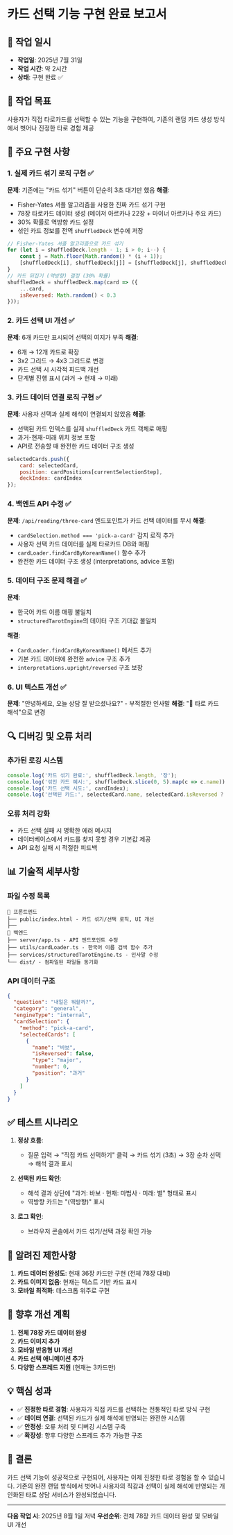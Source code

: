 # 카드 선택 기능 구현 완료 보고서

## 📅 작업 일시
- **작업일**: 2025년 7월 31일
- **작업 시간**: 약 2시간
- **상태**: 구현 완료 ✅

## 🎯 작업 목표
사용자가 직접 타로카드를 선택할 수 있는 기능을 구현하여, 기존의 랜덤 카드 생성 방식에서 벗어나 진정한 타로 경험 제공

## 🔧 주요 구현 사항

### 1. 실제 카드 섞기 로직 구현 ✅
**문제**: 기존에는 "카드 섞기" 버튼이 단순히 3초 대기만 했음
**해결**: 
- Fisher-Yates 셔플 알고리즘을 사용한 진짜 카드 섞기 구현
- 78장 타로카드 데이터 생성 (메이저 아르카나 22장 + 마이너 아르카나 주요 카드)
- 30% 확률로 역방향 카드 설정
- 섞인 카드 정보를 전역 `shuffledDeck` 변수에 저장

```javascript
// Fisher-Yates 셔플 알고리즘으로 카드 섞기
for (let i = shuffledDeck.length - 1; i > 0; i--) {
    const j = Math.floor(Math.random() * (i + 1));
    [shuffledDeck[i], shuffledDeck[j]] = [shuffledDeck[j], shuffledDeck[i]];
}
// 카드 뒤집기 (역방향) 결정 (30% 확률)
shuffledDeck = shuffledDeck.map(card => ({
    ...card,
    isReversed: Math.random() < 0.3
}));
```

### 2. 카드 선택 UI 개선 ✅
**문제**: 6개 카드만 표시되어 선택의 여지가 부족
**해결**:
- 6개 → 12개 카드로 확장
- 3x2 그리드 → 4x3 그리드로 변경
- 카드 선택 시 시각적 피드백 개선
- 단계별 진행 표시 (과거 → 현재 → 미래)

### 3. 카드 데이터 연결 로직 구현 ✅
**문제**: 사용자 선택과 실제 해석이 연결되지 않았음
**해결**:
- 선택된 카드 인덱스를 실제 `shuffledDeck` 카드 객체로 매핑
- 과거-현재-미래 위치 정보 포함
- API로 전송할 때 완전한 카드 데이터 구조 생성

```javascript
selectedCards.push({
    card: selectedCard,
    position: cardPositions[currentSelectionStep],
    deckIndex: cardIndex
});
```

### 4. 백엔드 API 수정 ✅
**문제**: `/api/reading/three-card` 엔드포인트가 카드 선택 데이터를 무시
**해결**:
- `cardSelection.method === 'pick-a-card'` 감지 로직 추가
- 사용자 선택 카드 데이터를 실제 타로카드 DB와 매핑
- `cardLoader.findCardByKoreanName()` 함수 추가
- 완전한 카드 데이터 구조 생성 (interpretations, advice 포함)

### 5. 데이터 구조 문제 해결 ✅
**문제**: 
- 한국어 카드 이름 매핑 불일치
- `structuredTarotEngine`의 데이터 구조 기대값 불일치

**해결**:
- `CardLoader.findCardByKoreanName()` 메서드 추가
- 기본 카드 데이터에 완전한 `advice` 구조 추가
- `interpretations.upright/reversed` 구조 보장

### 6. UI 텍스트 개선 ✅
**문제**: "안녕하세요, 오늘 상담 잘 받으셨나요?" - 부적절한 인사말
**해결**: "🔮 타로 카드 해석"으로 변경

## 🔍 디버깅 및 오류 처리

### 추가된 로깅 시스템
```javascript
console.log('카드 섞기 완료:', shuffledDeck.length, '장');
console.log('섞인 카드 예시:', shuffledDeck.slice(0, 5).map(c => c.name));
console.log('카드 선택 시도:', cardIndex);
console.log('선택된 카드:', selectedCard.name, selectedCard.isReversed ? '(역방향)' : '(정방향)');
```

### 오류 처리 강화
- 카드 선택 실패 시 명확한 에러 메시지
- 데이터베이스에서 카드를 찾지 못할 경우 기본값 제공
- API 요청 실패 시 적절한 피드백

## 📊 기술적 세부사항

### 파일 수정 목록
```
📁 프론트엔드
├── public/index.html - 카드 섞기/선택 로직, UI 개선
├── 
📁 백엔드  
├── server/app.ts - API 엔드포인트 수정
├── utils/cardLoader.ts - 한국어 이름 검색 함수 추가
├── services/structuredTarotEngine.ts - 인사말 수정
└── dist/ - 컴파일된 파일들 동기화
```

### API 데이터 구조
```json
{
  "question": "내일은 뭐할까?",
  "category": "general", 
  "engineType": "internal",
  "cardSelection": {
    "method": "pick-a-card",
    "selectedCards": [
      {
        "name": "바보",
        "isReversed": false,
        "type": "major",
        "number": 0,
        "position": "과거"
      }
    ]
  }
}
```

## ✅ 테스트 시나리오
1. **정상 흐름**:
   - 질문 입력 → "직접 카드 선택하기" 클릭 → 카드 섞기 (3초) → 3장 순차 선택 → 해석 결과 표시

2. **선택된 카드 확인**:
   - 해석 결과 상단에 "과거: 바보 · 현재: 마법사 · 미래: 별" 형태로 표시
   - 역방향 카드는 "(역방향)" 표시

3. **로그 확인**:
   - 브라우저 콘솔에서 카드 섞기/선택 과정 확인 가능

## 🚨 알려진 제한사항
1. **카드 데이터 완성도**: 현재 36장 카드만 구현 (전체 78장 대비)
2. **카드 이미지 없음**: 현재는 텍스트 기반 카드 표시
3. **모바일 최적화**: 데스크톱 위주로 구현

## 🔄 향후 개선 계획
1. **전체 78장 카드 데이터 완성**
2. **카드 이미지 추가**
3. **모바일 반응형 UI 개선** 
4. **카드 선택 애니메이션 추가**
5. **다양한 스프레드 지원** (현재는 3카드만)

## 💡 핵심 성과
- ✅ **진정한 타로 경험**: 사용자가 직접 카드를 선택하는 전통적인 타로 방식 구현
- ✅ **데이터 연결**: 선택된 카드가 실제 해석에 반영되는 완전한 시스템
- ✅ **안정성**: 오류 처리 및 디버깅 시스템 구축
- ✅ **확장성**: 향후 다양한 스프레드 추가 가능한 구조

## 🎉 결론
카드 선택 기능이 성공적으로 구현되어, 사용자는 이제 진정한 타로 경험을 할 수 있습니다. 
기존의 완전 랜덤 방식에서 벗어나 사용자의 직감과 선택이 실제 해석에 반영되는 
개인화된 타로 상담 서비스가 완성되었습니다.

---
**다음 작업 시**: 2025년 8월 1일 저녁
**우선순위**: 전체 78장 카드 데이터 완성 및 모바일 UI 개선